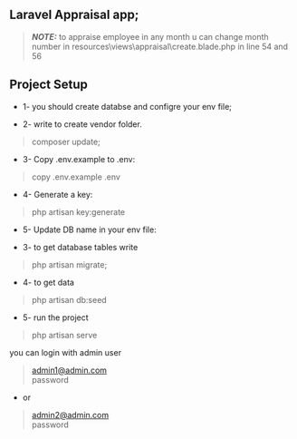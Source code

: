
## Laravel Appraisal app;

> **_NOTE:_**  to appraise employee in any month u can change month number in resources\views\appraisal\create.blade.php in line 54 and 56


## Project Setup

- 1-  you should create databse and configre your env file;

- 2-  write to create vendor folder.
> composer update;
 
- 3-  Copy .env.example to .env:
> copy .env.example .env

- 4-  Generate a key:
> php artisan key:generate

- 5-  Update DB name in your env file:

- 3- to get database tables write 
> php artisan migrate;

- 4- to get data 
> php artisan db:seed 

- 5- run the project
> php artisan serve

you can login with admin user

>admin1@admin.com	
>password

- or

>admin2@admin.com	
>password
